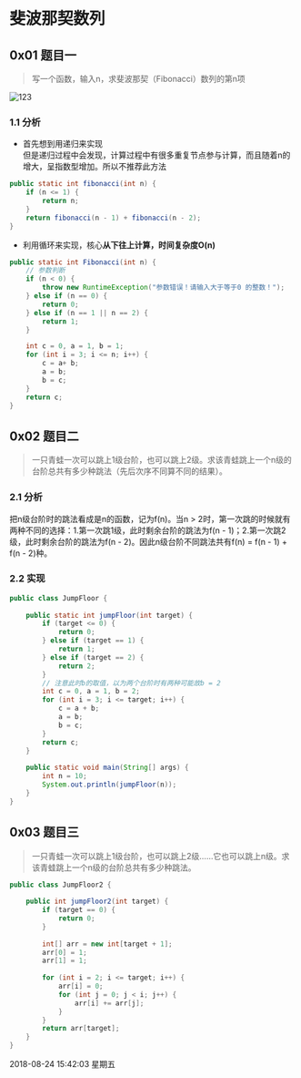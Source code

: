 # 斐波那契数列

## 0x01 题目一

>写一个函数，输入n，求斐波那契（Fibonacci）数列的第n项

![123](B1C8DE69FE414AD4A071993878C13B34)

### 1.1 分析

- 首先想到用递归来实现  
但是递归过程中会发现，计算过程中有很多重复节点参与计算，而且随着n的增大，呈指数型增加。所以不推荐此方法

```java
public static int fibonacci(int n) {
    if (n <= 1) {
        return n;
    }
    return fibonacci(n - 1) + fibonacci(n - 2);
}
```

- 利用循环来实现，核心**从下往上计算，时间复杂度O(n)**

```java
public static int Fibonacci(int n) {
    // 参数判断
    if (n < 0) {
        throw new RuntimeException("参数错误！请输入大于等于0 的整数！");
    } else if (n == 0) {
        return 0;
    } else if (n == 1 || n == 2) {
        return 1;
    }

    int c = 0, a = 1, b = 1;
    for (int i = 3; i <= n; i++) {
        c = a+ b;
        a = b;
        b = c;
    }
    return c;
}
```

## 0x02 题目二

>一只青蛙一次可以跳上1级台阶，也可以跳上2级。求该青蛙跳上一个n级的台阶总共有多少种跳法（先后次序不同算不同的结果）。

### 2.1 分析

把n级台阶时的跳法看成是n的函数，记为f(n)。当n > 2时，第一次跳的时候就有两种不同的选择：1.第一次跳1级，此时剩余台阶的跳法为f(n - 1)；2.第一次跳2级，此时剩余台阶的跳法为f(n - 2)。因此n级台阶不同跳法共有f(n) = f(n - 1) + f(n - 2)种。

### 2.2 实现

```java
public class JumpFloor {
    
    public static int jumpFloor(int target) {
        if (target <= 0) {
            return 0;
        } else if (target == 1) {
            return 1;
        } else if (target == 2) {
            return 2;
        }
        // 注意此时b的取值，以为两个台阶时有两种可能故b = 2
        int c = 0, a = 1, b = 2;
        for (int i = 3; i <= target; i++) {
            c = a + b;
            a = b;
            b = c;
        }
        return c;
    }
    
    public static void main(String[] args) {
        int n = 10;
        System.out.println(jumpFloor(n));
    }
}
```

## 0x03 题目三

>一只青蛙一次可以跳上1级台阶，也可以跳上2级……它也可以跳上n级。求该青蛙跳上一个n级的台阶总共有多少种跳法。

```java
public class JumpFloor2 {
    
    public int jumpFloor2(int target) {
        if (target == 0) {
            return 0;
        }
        
        int[] arr = new int[target + 1];
        arr[0] = 1;
        arr[1] = 1;
        
        for (int i = 2; i <= target; i++) {
            arr[i] = 0;
            for (int j = 0; j < i; j++) {
                arr[i] += arr[j];
            }
        }
        return arr[target];
    }
}
```

2018-08-24 15:42:03 星期五